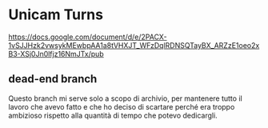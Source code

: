 # Unicam Turns

https://docs.google.com/document/d/e/2PACX-1vSJJHzk2vwsykMEwbpAA1a8tVHXJT_WFzDqlRDNSQTayBX_ARZzE1oeo2xB3-XSj0Jn0lfjz16NmJTx/pub

## dead-end branch

Questo branch mi serve solo a scopo di archivio, per mantenere tutto il lavoro che avevo fatto
e che ho deciso di scartare perché era troppo ambizioso rispetto alla quantità di tempo che potevo
dedicargli.


